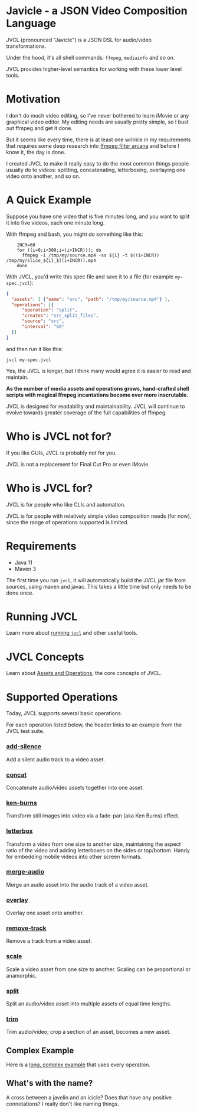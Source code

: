 # Javicle - a JSON Video Composition Language
JVCL (pronounced "Javicle") is a JSON DSL for audio/video transformations.

Under the hood, it's all shell commands: `ffmpeg`, `mediainfo` and so on.

JVCL provides higher-level semantics for working with these lower level tools.

# Motivation
I don't do much video editing, so I've never bothered to learn iMovie or any
graphical video editor. My editing needs are usually pretty simple, so I bust
out ffmpeg and get it done.

But it seems like every time, there is at least one wrinkle in my requirements
that requires some deep research into
[ffmpeg filter arcana](https://ffmpeg.org/ffmpeg-filters.html)
and before I know it, the day is done.

I created JVCL to make it really easy to do the most common things people
usually do to videos: splitting, concatenating, letterboxing, overlaying
one video onto another, and so on.

# A Quick Example
Suppose you have one video that is five minutes long,
and you want to split it into five videos, each one minute long.

With ffmpeg and bash, you might do something like this:
```shell script
    INCR=60
    for ((i=0;i<300;i=(i+INCR))); do
      ffmpeg -i /tmp/my/source.mp4 -ss ${i} -t $((i+INCR)) /tmp/my/slice_${i}_$((i+INCR)).mp4
    done
```
With JVCL, you'd write this spec file and save it to a file
(for example `my-spec.jvcl`):
```json
{
  "assets": [ {"name": "src", "path": "/tmp/my/source.mp4"} ],
  "operations": [{
      "operation": "split",
      "creates": "src_split_files",
      "source": "src",
      "interval": "60"
  }]
}
```
and then run it like this:
```shell script
jvcl my-spec.jvcl
```
Yes, the JVCL is longer, but I think many would agree it is easier to read
and maintain.

**As the number of media assets and operations grows, hand-crafted shell
scripts with magical ffmpeg incantations become ever more inscrutable.**

JVCL is designed for readability and maintainability. JVCL will continue to
evolve towards greater coverage of the full capabilities of ffmpeg.

# Who is JVCL not for?
If you like GUIs, JVCL is probably not for you.

JVCL is not a replacement for Final Cut Pro or even iMovie.

# Who is JVCL for?
JVCL is for people who like CLIs and automation.

JVCL is for people with relatively simple video composition needs (for now),
since the range of operations supported is limited.

# Requirements
 * Java 11
 * Maven 3

The first time you run `jvcl`, it will automatically build the JVCL jar file
from sources, using maven and javac. This takes a little time but only needs
to be done once.

# Running JVCL
Learn more about [running `jvcl`](docs/running.md) and other useful tools.

# JVCL Concepts
Learn about [Assets and Operations](docs/concepts.md), the core concepts
of JVCL.

# Supported Operations
Today, JVCL supports several basic operations.

For each operation listed below, the header links to an example from the JVCL
test suite.

### [add-silence](src/test/resources/tests/test_add_silence.jvcl)
Add a silent audio track to a video asset.

### [concat](src/test/resources/tests/test_concat.jvcl)
Concatenate audio/video assets together into one asset.

### [ken-burns](src/test/resources/tests/test_ken_burns.jvcl)
Transform still images into video via a fade-pan (aka Ken Burns) effect.

### [letterbox](src/test/resources/tests/test_letterbox.jvcl)
Transform a video from one size to another size, maintaining the aspect ratio
of the video and adding letterboxes on the sides or top/bottom.
Handy for embedding mobile videos into other screen formats.

### [merge-audio](src/test/resources/tests/test_merge_audio.jvcl)
Merge an audio asset into the audio track of a video asset.

### [overlay](src/test/resources/tests/test_overlay.jvcl)
Overlay one asset onto another.

### [remove-track](src/test/resources/tests/test_remove_track.jvcl)
Remove a track from a video asset.

### [scale](src/test/resources/tests/test_scale.jvcl)
Scale a video asset from one size to another. Scaling can be proportional
or anamorphic.

### [split](src/test/resources/tests/test_split.jvcl)
Split an audio/video asset into multiple assets of equal time lengths.

### [trim](src/test/resources/tests/test_trim.jvcl)
Trim audio/video; crop a section of an asset, becomes a new asset.

## Complex Example
Here is a [long, complex example](docs/complex_example.md) that uses
every operation.

## What's with the name?
A cross between a javelin and an icicle?
Does that have any positive connotations?
I really don't like naming things.
